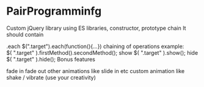 # PairProgramminfg
Custom jQuery library using ES libraries, constructor, prototype chain
It should contain

.each
$(".target").each(function(){...})
chaining of operations
example:  
$( ".target" ).firstMethod().secondMethod();
show
$( ".target" ).show();
hide
$( ".target" ).hide();
Bonus features

fade in
fade out
other animations like slide in etc
custom animation like shake / vibrate (use your creativity)
